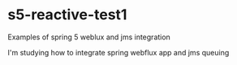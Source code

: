 # s5-reactive-test1
Examples of spring 5 weblux and jms integration

I'm studying how to integrate spring webflux app and jms queuing  

